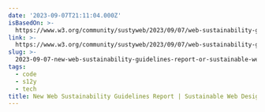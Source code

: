 ```yaml
---
date: '2023-09-07T21:11:04.000Z'
isBasedOn: >-
  https://www.w3.org/community/sustyweb/2023/09/07/web-sustainability-guidelines/
link: >-
  https://www.w3.org/community/sustyweb/2023/09/07/web-sustainability-guidelines/
slug: >-
  2023-09-07-new-web-sustainability-guidelines-report-or-sustainable-web-design-community
tags:
  - code
  - s12y
  - tech
title: New Web Sustainability Guidelines Report | Sustainable Web Design Community
---
```


